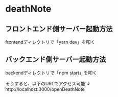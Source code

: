 # deathNote
## フロントエンド側サーバー起動方法
frontendディレクトリで「yarn dev」を叩く

## バックエンド側サーバー起動方法
backendディレクトリで「npm start」を叩く

そうすると、以下のURLでアクセス可能
↓
http://localhost:3000/openDeathNote
